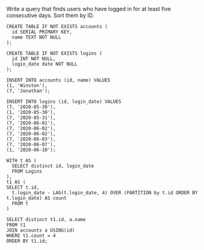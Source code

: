 Write a query that finds users who have logged in for at least five consecutive days. Sort them by ID.

    CREATE TABLE IF NOT EXISTS accounts (
      id SERIAL PRIMARY KEY,
      name TEXT NOT NULL
    );
    
    CREATE TABLE IF NOT EXISTS logins (
      id INT NOT NULL,
      login_date date NOT NULL
    );
    
    INSERT INTO accounts (id, name) VALUES
    (1, 'Winston'),
    (7, 'Jonathan');
    
    INSERT INTO logins (id, login_date) VALUES
    (7, '2020-05-30'),
    (1, '2020-05-30'),
    (7, '2020-05-31'),
    (7, '2020-06-01'),
    (7, '2020-06-02'),
    (7, '2020-06-02'),
    (7, '2020-06-03'),
    (7, '2020-06-07'),
    (1, '2020-06-10');

    WITH t AS (
      SELECT distinct id, login_date
      FROM Logins
    ),
    t1 AS (
    SELECT t.id,
      t.login_date - LAG(t.login_date, 4) OVER (PARTITION by t.id ORDER BY t.login_date) AS count
      FROM t
    )

    SELECT distinct t1.id, a.name
    FROM t1
    JOIN accounts a USING(id)
    WHERE t1.count = 4
    ORDER BY t1.id;